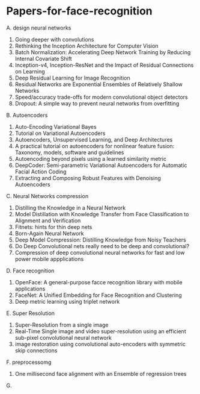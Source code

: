 # Papers-for-face-recognition

A. design neural networks
  1. Going deeper with convolutions
  2. Rethinking the Inception Architecture for Computer Vision
  3. Batch Normalization: Accelerating Deep Network Training by Reducing Internal Covariate Shift
  4. Inception-v4, Inception-ResNet and the Impact of Residual Connections on Learning
  5. Deep Residual Learning for Image Recognition
  6. Residual Networks are Exponential Ensembles of Relatively Shallow Networks
  7. Speed/accuracy trade-offs for modern convolutional object detectors
  8. Dropout: A simple way to prevent neural networks from overfitting
  
B. Autoencoders
  1. Auto-Encoding Variational Bayes
  2. Tutorial on Variational Autoencoders
  3. Autoencoders, Unsupervised Learning, and Deep Architectures
  4. A practical tutorial on autoencoders for nonlinear feature fusion: Taxonomy, models, software and guidelines
  5. Autoencoding beyond pixels using a learned similarity metric
  6. DeepCoder: Semi-parametric Variational Autoencoders for Automatic Facial Action Coding
  7. Extracting and Composing Robust Features with Denoising Autoencoders
  
C. Neural Networks compression
  1. Distilling the Knowledge in a Neural Network
  2. Model Distillation with Knowledge Transfer from Face Classification to Alignment and Verification
  3. Fitnets: hints for thin deep nets
  4. Born-Again Neural Network
  5. Deep Model Compression: Distilling Knowledge from Noisy Teachers
  6. Do Deep Convolutional nets really need to be deep and convolutional?
  7. Compression of deep convolutional neural networks for fast and low power mobile appplications

D. Face recognition
  1. OpenFace: A general-purpose facce recognition library with mobile applications
  2. FaceNet: A Unified Embedding for Face Recognition and Clustering
  3. Deep metric learning using triplet network
  
E. Super Resolution
  1. Super-Resolution from a single image
  2. Real-Time Single image and video super-resolution using an efficient sub-pixel convolutional neural network
  3. image restoration using convolutional auto-encoders with symmetric skip connections

F. preprocessomg
  1. One millisecond face alignment with an Ensemble of regression trees

G. 
